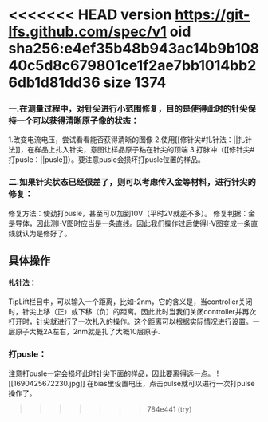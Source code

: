 <<<<<<< HEAD
version https://git-lfs.github.com/spec/v1
oid sha256:e4ef35b48b943ac14b9b10840c5d8c679801ce1f2ae7bb1014bb26db1d81dd36
size 1374
=======
### 一.在测量过程中，对针尖进行小范围修复，目的是使得此时的针尖保持一个可以获得清晰原子像的状态：
1.改变电流电压，尝试看看能否获得清晰的图像
2.使用[[修针尖#扎针法：||扎针法]]，在样品上扎入针尖，意图让样品原子粘在针尖的顶端
3.打脉冲（[[修针尖#打pusle：||pusle]]）。要注意pusle会损坏打pusle位置的样品。

### 二.如果针尖状态已经很差了，则可以考虑传入金等材料，进行针尖的修复：
修复方法：使劲打pusle，甚至可以加到10V（平时2V就差不多）。
修复判据：金是导体，因此测I-V图时应当是一条直线。因此我们操作过后使得I-V图变成一条直线就认为是修好了。


## 具体操作
#### 扎针法：
TipLift栏目中，可以输入一个距离，比如-2nm，它的含义是，当controller关闭时，针尖上移（正）或下移（负）的距离。因此此时当我们关闭controller并再次打开时，针尖就进行了一次扎入的操作。这个距离可以根据实际情况进行设置。一层原子大概2A左右，2nm就是扎了大概10层原子.

### 打pusle：
注意打pusle一定会损坏此时针尖下面的样品，因此要离得远一点。
![[1690425672230.jpg]]
在bias里设置电压，点击pulse就可以进行一次打pulse操作了。
>>>>>>> 784e441 (try)
